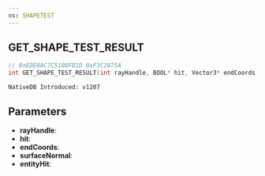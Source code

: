 ```yaml
---
ns: SHAPETEST
---
```

## GET_SHAPE_TEST_RESULT

```c
// 0xEDE8AC7C5108FB1D 0xF3C2875A
int GET_SHAPE_TEST_RESULT(int rayHandle, BOOL* hit, Vector3* endCoords, Vector3* surfaceNormal, Entity* entityHit);
```

```
NativeDB Introduced: v1207
```

## Parameters
* **rayHandle**:
* **hit**:
* **endCoords**:
* **surfaceNormal**:
* **entityHit**:
